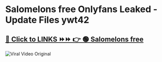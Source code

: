 
 # Salomelons free Onlyfans Leaked - Update Files ywt42

## <h2><a href="https://clipsfans.com/Salomelons_free&ref=git">🔗 Click to LINKS ⏩⏩ 👉 🟢 Salomelons free </a></h2>

<a href="https://clipsfans.com/Salomelons_free&ref=git" rel="nofollow" data-target="animated-image.originalLink"><img src="https://i.ibb.co.com/xMMVF88/686577567.gif" alt="Viral Video Original" style="max-width: 100%; display: inline-block;" data-target="animated-image.originalImage"></a>

